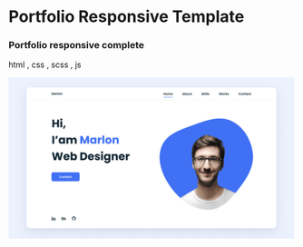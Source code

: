 # Portfolio Responsive Template
### Portfolio responsive complete
html , css , scss , js

![preview img](/preview.png)
